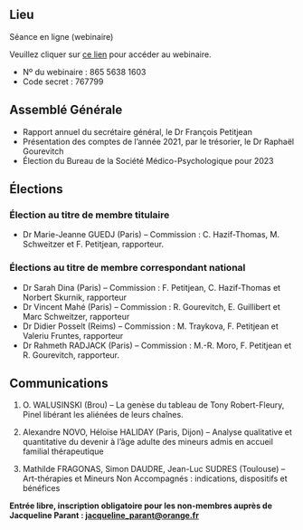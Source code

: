 ## Lieu
Séance en ligne (webinaire)

Veuillez cliquer sur [ce lien](https://us02web.zoom.us/j/86556381603?pwd=cnB3Z1d2bEp2cVZveGo3WHIzNkhpUT09) pour accéder au webinaire.
- Nº du webinaire : 865 5638 1603
- Code secret : 767799

## Assemblé Générale

- Rapport annuel du secrétaire général, le Dr François Petitjean
- Présentation des comptes de l’année 2021, par le trésorier, le Dr Raphaël Gourevitch
- Élection du Bureau de la Société Médico-Psychologique pour 2023

## Élections

### Élection au titre de membre titulaire

- Dr Marie-Jeanne GUEDJ (Paris) – Commission : C. Hazif-Thomas, M. Schweitzer et F. Petitjean, rapporteur.

### Élections au titre de membre correspondant national

- Dr Sarah Dina (Paris) – Commission : F. Petitjean, C. Hazif-Thomas et Norbert Skurnik, rapporteur
- Dr Vincent Mahé (Paris) – Commission : R. Gourevitch, E. Guillibert et Marc Schweitzer, rapporteur
- Dr Didier Posselt (Reims) – Commission : M. Traykova, F. Petitjean et Valeriu Fruntes, rapporteur
- Dr Rahmeth RADJACK (Paris) – Commission : M.-R. Moro, F. Petitjean et R. Gourevitch, rapporteur.

## Communications

1. O. WALUSINSKI (Brou) – La genèse du tableau de Tony Robert-Fleury, Pinel libérant les aliénées de leurs chaînes.

2. Alexandre NOVO, Héloïse HALIDAY (Paris, Dijon) – Analyse qualitative et quantitative du devenir à l’âge adulte des mineurs admis en accueil familial thérapeutique

3. Mathilde FRAGONAS, Simon DAUDRE, Jean-Luc SUDRES (Toulouse) – Art-thérapies et Mineurs Non Accompagnés : indications, dispositifs et bénéfices

**Entrée libre, inscription obligatoire pour les non-membres auprès de Jacqueline Parant : jacqueline_parant@orange.fr**
